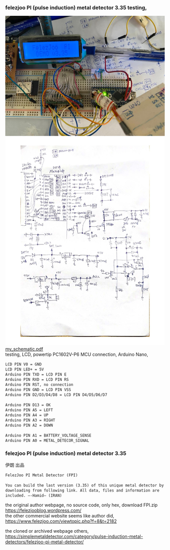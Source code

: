 ### felezjoo PI (pulse induction) metal detector 3.35 testing, 
![my_testing.jpg](my_testing.jpg)  
![my_schematic.jpg](my_schematic.jpg)  
[my_schematic.pdf](my_schematic.pdf)  
testing, LCD, powertip PC1602V-P6 MCU connection,  Arduino Nano,   
```
LCD PIN V0 = GND   
LCD PIN LED+ = 5V   
Arduino PIN TXD = LCD PIN E  
Arduino PIN RXD = LCD PIN RS  
Arduino PIN RST, no connection  
Arduino PIN GND = LCD PIN VSS
Arduino PIN D2/D3/D4/D8 = LCD PIN D4/D5/D6/D7  

Arduino PIN D13 = OK  
Arduino PIN A5 = LEFT  
Arduino PIN A4 = UP  
Arduino PIN A3 = RIGHT  
Arduino PIN A2 = DOWN  

Arduino PIN A1 = BATTERY_VOLTAGE_SENSE  
Arduino PIN A0 = METAL_DETECOR_SIGNAL  
```

### felezjoo PI (pulse induction) metal detector 3.35
伊朗 出品


```
FelezJoo PI Metal Detector (FPI)

You can build the last version (3.35) of this unique metal detector by downloading from following link. All data, files and information are included. —-Hamid— (IRAN)
```
the original author webpage, no source code, only hex, download FPI.zip  
https://felezjooblog.wordpress.com/  
the other commercial website seems like author did,  
https://www.felezjoo.com/viewtopic.php?f=8&t=2182  


the cloned or archived webpage others,  
https://simplemetaldetector.com/category/pulse-induction-metal-detectors/felezjoo-pi-metal-detector/  
